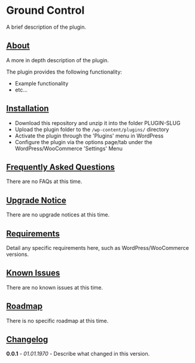 # Ground Control

A brief description of the plugin.

## [About](#about)

A more in depth description of the plugin.

The plugin provides the following functionality:

- Example functionality
- etc...

## [Installation](#installation)

- Download this repository and unzip it into the folder PLUGIN-SLUG
- Upload the plugin folder to the `/wp-content/plugins/` directory
- Activate the plugin through the 'Plugins' menu in WordPress
- Configure the plugin via the options page/tab under the WordPress/WooCommerce 'Settings' Menu

## [Frequently Asked Questions](#faqs)

There are no FAQs at this time.

## [Upgrade Notice](#upgrade-notice)

There are no upgrade notices at this time.

## [Requirements](#requirements)

Detail any specific requirements here, such as WordPress/WooCommerce versions.

## [Known Issues](#known-issues)

There are no known issues at this time.

## [Roadmap](#roadmap)

There is no specific roadmap at this time.

## [Changelog](#changelog)

**0.0.1** - *01.01.1970* - Describe what changed in this version.
